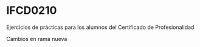 # IFCD0210

Ejercicios de prácticas para los alumnos del Certificado de Profesionalidad


Cambios en rama nueva
